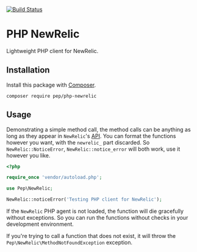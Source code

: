 [![Build Status](https://travis-ci.org/PepijnSenders/php-newrelic.svg?branch=master)](https://travis-ci.org/PepijnSenders/php-newrelic)

PHP NewRelic
============

Lightweight PHP client for NewRelic.

Installation
------------

Install this package with [Composer](https://getcomposer.org).

```shell
composer require pep/php-newrelic
```

Usage
-----

Demonstrating a simple method call, the method calls can be anything as long as they appear in `NewRelic`'s [API](https://docs.newrelic.com/docs/agents/php-agent/configuration/php-agent-api). You can format the functions however you want, with the `newrelic_` part discarded. So `NewRelic::NoticeError`, `NewRelic::notice_error` will both work, use it however you like.

```php
<?php

require_once 'vendor/autoload.php';

use Pep\NewRelic;

NewRelic::noticeError('Testing PHP client for NewRelic');
```

If the `NewRelic` PHP agent is not loaded, the function will die gracefully without exceptions. So you can run the functions without checks in your development environment.

If you're trying to call a function that does not exist, it will throw the `Pep\NewRelic\MethodNotFoundException` exception.
